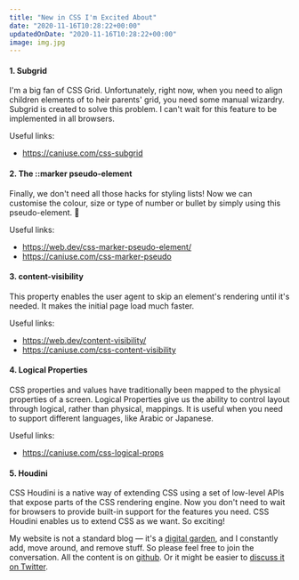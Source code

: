 ```yaml
---
title: "New in CSS I'm Excited About"
date: "2020-11-16T10:28:22+00:00"
updatedOnDate: "2020-11-16T10:28:22+00:00"
image: img.jpg
---
```


#### 1. Subgrid

I'm a big fan of CSS Grid. Unfortunately, right now, when you need to align children elements of to heir parents' grid, you need some manual wizardry. Subgrid is created to solve this problem. I can't wait for this feature to be implemented in all browsers.

Useful links:

- https://caniuse.com/css-subgrid

#### 2. The ::marker pseudo-element

Finally, we don't need all those hacks for styling lists! Now we can customise the colour, size or type of number or bullet by simply using this pseudo-element. 🙌

Useful links:

- https://web.dev/css-marker-pseudo-element/
- https://caniuse.com/css-marker-pseudo

#### 3. content-visibility

This property enables the user agent to skip an element's rendering until it's needed. It makes the initial page load much faster.

Useful links:

- https://web.dev/content-visibility/
- https://caniuse.com/css-content-visibility

#### 4. Logical Properties

CSS properties and values have traditionally been mapped to the physical properties of a screen. Logical Properties give us the ability to control layout through logical, rather than physical, mappings. It is useful when you need to support different languages, like Arabic or Japanese.

Useful links:

- https://caniuse.com/css-logical-props

#### 5. Houdini

CSS Houdini is a native way of extending CSS using a set of low-level APIs that expose parts of the CSS rendering engine. Now you don't need to wait for browsers to provide built-in support for the features you need. CSS Houdini enables us to extend CSS as we want. So exciting!

<section class="separator"><em></em><em></em><em></em></section>

My website is not a standard blog — it's a [digital garden](https://anastasiya.dev/why-digital-garden/), and I constantly add, move around, and remove stuff. So please feel free to join the conversation. All the content is on [github](https://github.com/1itvinka/anastasiya.dev/tree/master/content/blog). Or it might be easier to [discuss it on Twitter](https://mobile.twitter.com/search?q=https://anastasiya.dev/red-flags/).
